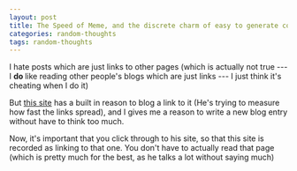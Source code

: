 ```yaml
---
layout: post
title: The Speed of Meme, and the discrete charm of easy to generate content.
categories: random-thoughts
tags: random-thoughts
---
```


  
<p>I hate posts which are just links to other pages (which is actually not true --- I <strong>do </strong>like reading other people's blogs which are just links --- I just think it's cheating when I do it)</p>
<p> </p>
<p>But <a href="http://acephalous.typepad.com/acephalous/2006/11/measuring_the_s.html">this site</a>  has a built in reason to blog a link to it (He's trying to measure how fast the links spread), and I gives me a reason to write a new blog entry without have to think too much.</p>
<p> </p>
<p>Now, it's important that you click through to his site, so that this site is recorded as linking to that one.  You don't have to actually read that page (which is pretty much for the best, as he talks a lot without saying much)</p>